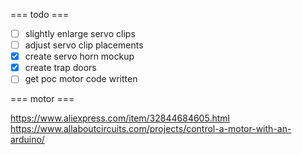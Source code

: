 === todo ===

- [ ] slightly enlarge servo clips
- [ ] adjust servo clip placements
- [X] create servo horn mockup
- [X] create trap doors
- [ ] get poc motor code written

=== motor ===

https://www.aliexpress.com/item/32844684605.html
https://www.allaboutcircuits.com/projects/control-a-motor-with-an-arduino/
